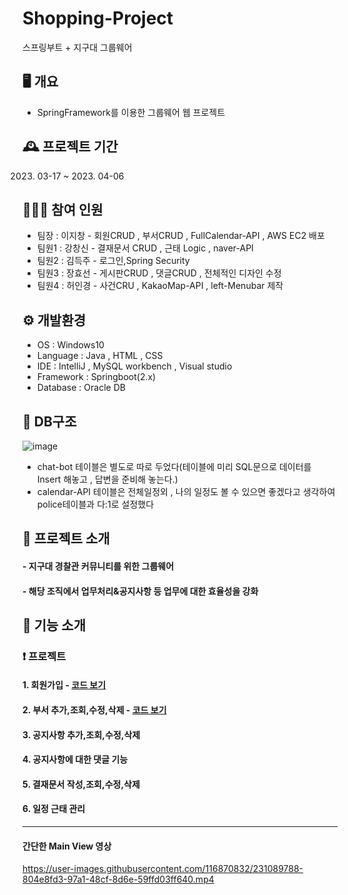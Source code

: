 # Shopping-Project 
스프링부트 + 지구대 그룹웨어

## 🖥️ 개요
- SpringFramework를 이용한 그룹웨어 웹 프로젝트


## 🕰️ 프로젝트 기간
   2023. 03-17 ~ 2023. 04-06


## 🧑‍🤝‍🧑 참여 인원
- 팀장 : 이지창 - 회원CRUD , 부서CRUD , FullCalendar-API , AWS EC2 배포
- 팀원1 : 강창신 - 결재문서 CRUD , 근태 Logic , naver-API
- 팀원2 : 김득주 - 로그인,Spring Security
- 팀원3 : 장효선 - 게시판CRUD , 댓글CRUD , 전체적인 디자인 수정
- 팀원4 : 허인경 - 사건CRU , KakaoMap-API , left-Menubar 제작


## ⚙️ 개발환경
- OS : Windows10
- Language : Java , HTML , CSS
- IDE : IntelliJ , MySQL workbench , Visual studio
- Framework : Springboot(2.x)
- Database : Oracle DB

## 📰 DB구조

![image](https://user-images.githubusercontent.com/116870832/231098137-44cb19d7-94d7-4f51-aa23-06f998071991.png)

- chat-bot 테이블은 별도로 따로 두었다(테이블에 미리 SQL문으로 데이터를 Insert 해놓고 , 답변을 준비해 놓는다.)
- calendar-API 테이블은 전체일정외 , 나의 일정도 볼 수 있으면 좋겠다고 생각하여 police테이블과 다:1로 설정했다

##  🧷 프로젝트 소개
#### - 지구대 경찰관 커뮤니티를 위한 그룹웨어 
#### - 해당 조직에서 업무처리&공지사항 등 업무에 대한 효율성을 강화 



## 🔧 기능 소개
###  ❗ 프로젝트 
#### 1. 회원가입 - [코드 보기](https://github.com/jichang-lee/Mixtape-shopping/wiki/%EC%9E%A5%EB%B0%94%EA%B5%AC%EB%8B%88-%EA%B8%B0%EB%8A%A5)
#### 2. 부서 추가,조회,수정,삭제 - [코드 보기](https://github.com/jichang-lee/Mixtape-shopping/wiki/%EC%9E%A5%EB%B0%94%EA%B5%AC%EB%8B%88-%EA%B8%B0%EB%8A%A5)
#### 3. 공지사항 추가,조회,수정,삭제
#### 4. 공지사항에 대한 댓글 기능
#### 5. 결재문서 작성,조회,수정,삭제
#### 6. 일정 근태 관리

---

#### 간단한 Main View 영상

https://user-images.githubusercontent.com/116870832/231089788-804e8fd3-97a1-48cf-8d6e-59ffd03ff640.mp4








